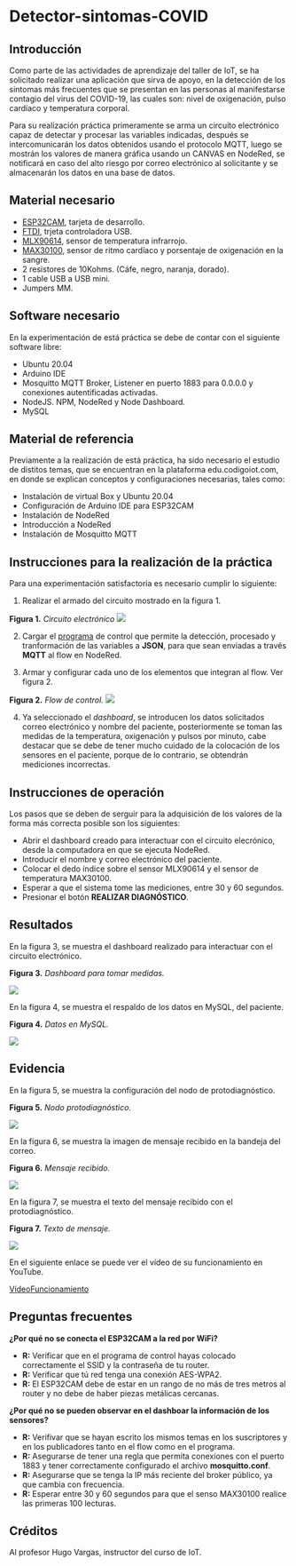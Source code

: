 # Detector-sintomas-COVID
## Introducción

Como parte de las actividades de aprendizaje del taller de IoT, se ha solicitado realizar una aplicación que sirva de apoyo, en la detección de los sintomas más frecuentes que se presentan en las personas al manifestarse contagio del virus del COVID-19, las cuales son: nivel de oxigenación, pulso cardíaco y temperatura corporal.

Para su realización práctica primeramente se arma un circuito electrónico capaz de detectar y procesar las variables indicadas, después se intercomunicarán los datos obtenidos usando el protocolo MQTT, luego se mostrán los valores de manera gráfica usando un CANVAS en NodeRed, se notificará en caso del alto riesgo por correo electrónico al solicitante y se almacenarán los datos en una base de datos.

## Material necesario

- [ESP32CAM](https://docs.ai-thinker.com/en/esp32-cam), tarjeta de desarrollo.
- [FTDI](https://microcontrollerslab.com/ftdi-usb-to-serial-converter-cable-use-linux-windows/), trjeta controladora USB.
- [MLX90614](https://www.sparkfun.com/datasheets/Sensors/Temperature/MLX90614_rev001.pdf), sensor de temperatura infrarrojo.
- [MAX30100](https://datasheets.maximintegrated.com/en/ds/MAX30100.pdf), sensor de ritmo cardíaco y porsentaje de oxigenación en la sangre.
- 2 resistores de 10Kohms. (Cáfe, negro, naranja, dorado).
- 1 cable USB a USB mini.
- Jumpers MM.

## Software necesario

En la experimentación de está práctica se debe de contar con el siguiente software libre:

- Ubuntu 20.04
- Arduino IDE
- Mosquitto MQTT Broker, Listener en puerto 1883 para 0.0.0.0 y conexiones autentificadas activadas.
- NodeJS. NPM, NodeRed y Node Dashboard.
- MySQL

## Material de referencia

Previamente a la realización de está práctica, ha sido necesario el estudio de distitos temas, que se encuentran en la plataforma edu.codigoiot.com, en donde se explican conceptos y configuraciones necesarias, tales como:

- Instalación de virtual Box y Ubuntu 20.04
- Configuración de Arduino IDE para ESP32CAM
- Instalación de NodeRed
- Introducción a NodeRed
- Instalación de Mosquitto MQTT

## Instrucciones para la realización de la práctica

Para una experimentación satisfactoria es necesario cumplir lo siguiente:

1. Realizar el armado del circuito mostrado en la figura 1.

**Figura 1.** *Circuito electrónico*
![](https://github.com/OmarAbundis/Detector-sintomas-COVID/blob/main/Figuras/CTO_ESP32CAM_FTDI_MAX30100_MLX90614.png)

2. Cargar el [programa](https://github.com/OmarAbundis/Detector-sintomas-COVID/blob/main/ESP32CAM/ESPCAM-MQTT-MLX90614-MAX30100-JSON/ESPCAM-MQTT-MLX90614-MAX30100-JSON.ino) de control que permite la detección, procesado y tranformación de las variables a **JSON**, para que sean enviadas a través **MQTT** al flow en NodeRed.

3. Armar y configurar cada uno de los elementos que integran al flow. Ver figura 2.

**Figura 2.** *Flow de control.*
![](https://github.com/OmarAbundis/Detector-sintomas-COVID/blob/main/Figuras/Flow%20Detector%20sintomas%20COVID.PNG)

4. Ya seleccionado el *dashboard*, se introducen los datos solicitados correo electrónico y nombre del paciente, posteriormente se toman las medidas de la temperatura, oxigenación y pulsos por minuto, cabe destacar que se debe de tener mucho cuidado de la colocación de los sensores en el paciente, porque de lo contrario, se obtendrán mediciones incorrectas.

## Instrucciones de operación

Los pasos que se deben de serguir para la adquisición de los valores de la forma más correcta posible son los siguientes:

- Abrir el dashboard creado para interactuar con el circuito elecrónico, desde la computadora en que se ejecuta NodeRed.
- Introducir el nombre y correo electrónico del paciente.
- Colocar el dedo índice sobre el sensor MLX90614 y el sensor de temperatura MAX30100.
- Esperar a que el sistema tome las mediciones, entre 30 y 60 segundos.
- Presionar el botón **REALIZAR DIAGNÓSTICO**.


## Resultados

En la figura 3, se muestra el dashboard realizado para interactuar con el circuito electrónico.

**Figura 3.** *Dashboard para tomar medidas.*

![](https://github.com/OmarAbundis/Detector-sintomas-COVID/blob/main/Figuras/Dashboard.PNG)

En la figura 4, se muestra el respaldo de los datos en MySQL, del paciente.

**Figura 4.** *Datos en MySQL.*

![](https://github.com/OmarAbundis/Detector-sintomas-COVID/blob/main/Figuras/SELECT%20FROM%20registro.PNG)


## Evidencia

En la figura 5, se muestra la configuración del nodo de protodiagnóstico.

**Figura 5.** *Nodo protodiagnóstico.*

![](https://github.com/OmarAbundis/Detector-sintomas-COVID/blob/main/Figuras/Nodo%20protodiagnostico.PNG)

En la figura 6, se muestra la imagen de mensaje recibido en la bandeja del correo.

**Figura 6.** *Mensaje recibido.*

![](https://github.com/OmarAbundis/Detector-sintomas-COVID/blob/main/Figuras/Correo%20recibido.PNG)

En la figura 7, se muestra el texto del mensaje recibido con el protodiagnóstico.

**Figura 7.** *Texto de mensaje.*

![](https://github.com/OmarAbundis/Detector-sintomas-COVID/blob/main/Figuras/mensaje%20recibido.PNG)

En el siguiente enlace se puede ver el vídeo de su funcionamiento en YouTube.

[VídeoFuncionamiento](https://youtu.be/66zUjtGDG9E)


## Preguntas frecuentes

**¿Por qué no se conecta el ESP32CAM a la red por WiFi?**
 - **R:** Verificar que en el programa de control hayas colocado correctamente el SSID y la contraseña de tu router.
 - **R:** Verificar que tú red tenga una conexión AES-WPA2.
 - **R:** El ESP32CAM debe de estar en un rango de no más de tres metros al router y no debe de haber piezas metálicas cercanas.

**¿Por qué no se pueden observar en el dashboar la información de los sensores?**

  - **R:** Verifivar que se hayan escrito los mismos temas en los suscriptores y en los publicadores tanto en el flow como en el programa.
  - **R:** Asegurarse de tener una regla que permita conexiones con el puerto 1883 y tener correctamente configurado el archivo **mosquitto.conf**.
  - **R:** Asegurarse que se tenga la IP más reciente del broker público, ya que cambia con frecuencia.
  - **R:** Esperar entre 30 y 60 segundos para que el senso MAX30100 realice las primeras 100 lecturas.

## Créditos

Al profesor Hugo Vargas, instructor del curso de IoT.

